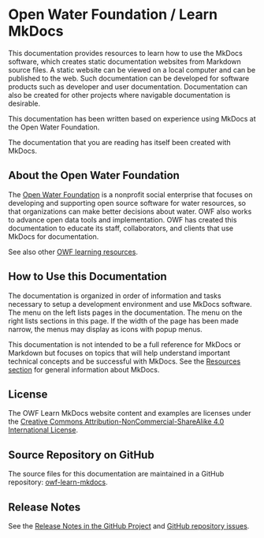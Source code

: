 # Open Water Foundation / Learn MkDocs #

This documentation provides resources to learn how to use the MkDocs software,
which creates static documentation websites from Markdown source files.
A static website can be viewed on a local computer and can be published to the web.
Such documentation can be developed for software products such as developer and user documentation.
Documentation can also be created for other projects where navigable documentation is desirable.

This documentation has been written based on experience using MkDocs at the Open Water Foundation.

The documentation that you are reading has itself been created with MkDocs.

## About the Open Water Foundation ##

The [Open Water Foundation](http://openwaterfoundation.org) is a nonprofit social enterprise that focuses
on developing and supporting open source software for water resources, so that organizations can make better decisions about water.
OWF also works to advance open data tools and implementation.
OWF has created this documentation to educate its staff, collaborators, and clients that use MkDocs for documentation.

See also other [OWF learning resources](http://learn.openwaterfoundation.org).

## How to Use this Documentation ##

The documentation is organized in order of information and tasks necessary to setup a development environment and
use MkDocs software.  The menu on the left lists pages in the documentation.
The menu on the right lists sections in this page.
If the width of the page has been made narrow, the menus may display as icons with popup menus.

This documentation is not intended to be a full reference for MkDocs or Markdown but focuses on topics that
will help understand important technical concepts and be successful with MkDocs.
See the [Resources section](resources.md) for general information about MkDocs.

## License ##

The OWF Learn MkDocs website content and examples are licenses under the
[Creative Commons Attribution-NonCommercial-ShareAlike 4.0 International License](https://creativecommons.org/licenses/by-nc-sa/4.0).

## Source Repository on GitHub ##

The source files for this documentation are maintained in a GitHub repository:  [owf-learn-mkdocs](https://github.com/OpenWaterFoundation/owf-learn-mkdocs).

## Release Notes ##

See the [Release Notes in the GitHub Project](https://github.com/OpenWaterFoundation/owf-learn-mkdocs#release-notes) and
[GitHub repository issues](https://github.com/OpenWaterFoundation/owf-learn-mkdocs/issues).
